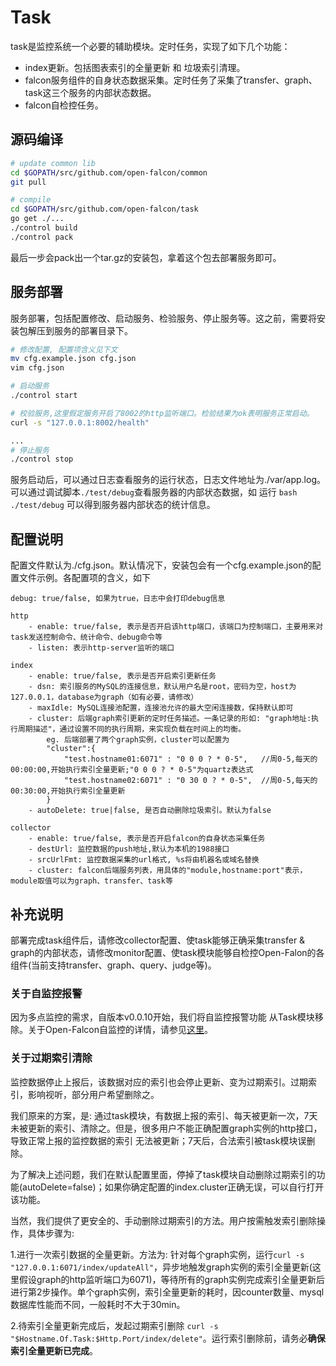 # Task

task是监控系统一个必要的辅助模块。定时任务，实现了如下几个功能：

+ index更新。包括图表索引的全量更新 和 垃圾索引清理。
+ falcon服务组件的自身状态数据采集。定时任务了采集了transfer、graph、task这三个服务的内部状态数据。
+ falcon自检控任务。


## 源码编译

```bash
# update common lib
cd $GOPATH/src/github.com/open-falcon/common
git pull

# compile
cd $GOPATH/src/github.com/open-falcon/task
go get ./...
./control build
./control pack
```

最后一步会pack出一个tar.gz的安装包，拿着这个包去部署服务即可。

## 服务部署

服务部署，包括配置修改、启动服务、检验服务、停止服务等。这之前，需要将安装包解压到服务的部署目录下。

```bash
# 修改配置, 配置项含义见下文
mv cfg.example.json cfg.json
vim cfg.json

# 启动服务
./control start

# 校验服务,这里假定服务开启了8002的http监听端口。检验结果为ok表明服务正常启动。
curl -s "127.0.0.1:8002/health"

...
# 停止服务
./control stop

```

服务启动后，可以通过日志查看服务的运行状态，日志文件地址为./var/app.log。可以通过调试脚本```./test/debug```查看服务器的内部状态数据，如 运行 ```bash ./test/debug``` 可以得到服务器内部状态的统计信息。


## 配置说明
配置文件默认为./cfg.json。默认情况下，安装包会有一个cfg.example.json的配置文件示例。各配置项的含义，如下

```
debug: true/false, 如果为true，日志中会打印debug信息

http
    - enable: true/false, 表示是否开启该http端口，该端口为控制端口，主要用来对task发送控制命令、统计命令、debug命令等
    - listen: 表示http-server监听的端口

index
    - enable: true/false, 表示是否开启索引更新任务
    - dsn: 索引服务的MySQL的连接信息，默认用户名是root，密码为空，host为127.0.0.1，database为graph（如有必要，请修改）
    - maxIdle: MySQL连接池配置，连接池允许的最大空闲连接数，保持默认即可
    - cluster: 后端graph索引更新的定时任务描述。一条记录的形如: "graph地址:执行周期描述"，通过设置不同的执行周期，来实现负载在时间上的均衡。
        eg. 后端部署了两个graph实例，cluster可以配置为
        "cluster":{
            "test.hostname01:6071" : "0 0 0 ? * 0-5",   //周0-5,每天的00:00:00,开始执行索引全量更新;"0 0 0 ? * 0-5"为quartz表达式
            "test.hostname02:6071" : "0 30 0 ? * 0-5",  //周0-5,每天的00:30:00,开始执行索引全量更新
        }
    - autoDelete: true|false, 是否自动删除垃圾索引。默认为false
    
collector
    - enable: true/false, 表示是否开启falcon的自身状态采集任务
    - destUrl: 监控数据的push地址,默认为本机的1988接口
    - srcUrlFmt: 监控数据采集的url格式, %s将由机器名或域名替换
    - cluster: falcon后端服务列表，用具体的"module,hostname:port"表示，module取值可以为graph、transfer、task等

```

## 补充说明

部署完成task组件后，请修改collector配置、使task能够正确采集transfer & graph的内部状态，请修改monitor配置、使task模块能够自检控Open-Falon的各组件(当前支持transfer、graph、query、judge等)。

### 关于自监控报警
因为多点监控的需求，自版本v0.0.10开始，我们将自监控报警功能 从Task模块移除。关于Open-Falcon自监控的详情，请参见[这里](http://book.open-falcon.org/zh/practice/monitor.html)。

### 关于过期索引清除
监控数据停止上报后，该数据对应的索引也会停止更新、变为过期索引。过期索引，影响视听，部分用户希望删除之。

我们原来的方案，是: 通过task模块，有数据上报的索引、每天被更新一次，7天未被更新的索引、清除之。但是，很多用户不能正确配置graph实例的http接口，导致正常上报的监控数据的索引 无法被更新；7天后，合法索引被task模块误删除。

为了解决上述问题，我们在默认配置里面，停掉了task模块自动删除过期索引的功能(autoDelete=false)；如果你确定配置的index.cluster正确无误，可以自行打开该功能。

当然，我们提供了更安全的、手动删除过期索引的方法。用户按需触发索引删除操作，具体步骤为:

1.进行一次索引数据的全量更新。方法为: 针对每个graph实例，运行```curl -s "127.0.0.1:6071/index/updateAll"```，异步地触发graph实例的索引全量更新(这里假设graph的http监听端口为6071)，等待所有的graph实例完成索引全量更新后 进行第2步操作。单个graph实例，索引全量更新的耗时，因counter数量、mysql数据库性能而不同，一般耗时不大于30min。   

2.待索引全量更新完成后，发起过期索引删除 ``` curl -s "$Hostname.Of.Task:$Http.Port/index/delete" ```。运行索引删除前，请务必**确保索引全量更新已完成**。
